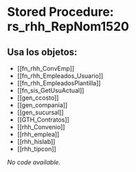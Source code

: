 # Stored Procedure: rs_rhh_RepNom1520

## Usa los objetos:
- [[fn_rhh_ConvEmp]]
- [[fn_rhh_Empleados_Usuario]]
- [[fn_rhh_EmpleadosPlantilla]]
- [[fn_sis_GetUsuActual]]
- [[gen_ccosto]]
- [[gen_compania]]
- [[gen_sucursal]]
- [[GTH_Contratos]]
- [[rhh_Convenio]]
- [[rhh_emplea]]
- [[rhh_hislab]]
- [[rhh_tipcon]]

*No code available.*

